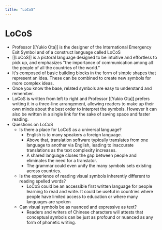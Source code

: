 ```yaml
---
title: "LoCoS"
---
```


# LoCoS

- Professor [[Yukio Ota]] is the designer of the International Emergency Exit Symbol and of a construct language called LoCoS
- [[LoCoS]] is a pictoral language designed to be intuitive and effortless to pick up, and emphasizes "the importance of communication among all the people of all the countries of the world."
- It's composed of basic building blocks in the form of simple shapes that represent an idea. These can be combined to create new symbols for more complex ideas.
- Once you know the base, related symbols are easy to understand and remember.
- LoCoS is written from left to right and Professor [[Yukio Ota]] prefers writing it in a three-line arrangement, allowing readers to make up their own minds about the best order to interpret the symbols. However it can also be written in a single link  for the sake of saving space and faster reading.
- Questions on LoCoS
    - Is there a place for LoCoS as a universal language?
        - English is to many speakers a foreign language. 
        - Above that, translation software typically translates from one language to another via English, leading to inaccurate translations as the text complexity increases. 
        - A shared language closes the gap between people and eliminates the need for a translator.
        - The grammar could even unify the many symbols sets existing across countries.
    - Is the experience of reading visual symbols inherently different to reading spelled words?
        - LoCoS could be an accessible first written language for people learning to read and write. It could be useful in countries where people have limited access to education or where many languages are spoken
    - Can visual symbols be as nuanced and expressive as text?
        - Readers and writers of Chinese characters will attests that conceptual symbols can be just as profound or nuanced as any form of phonetic writing.
